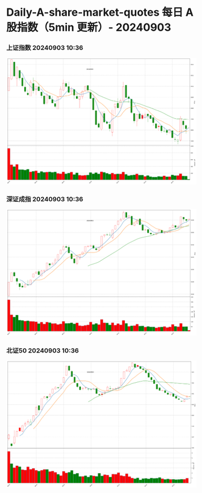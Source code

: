 
# Daily-A-share-market-quotes 每日 A 股指数（5min 更新）- 20240903

### 上证指数 20240903 10:36
![](./fig/2024/9/20240903-sh000001.png)

### 深证成指 20240903 10:36
![](./fig/2024/9/20240903-sz399001.png)

### 北证50 20240903 10:36
![](./fig/2024/9/20240903-bj899050.png)
